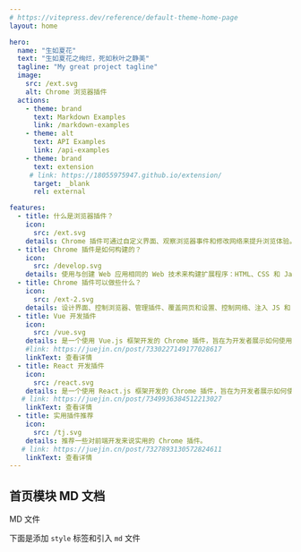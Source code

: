```yaml
---
# https://vitepress.dev/reference/default-theme-home-page
layout: home

hero:
  name: "生如夏花"
  text: "生如夏花之绚烂，死如秋叶之静美"
  tagline: "My great project tagline"
  image:
    src: /ext.svg
    alt: Chrome 浏览器插件
  actions:
    - theme: brand
      text: Markdown Examples
      link: /markdown-examples
    - theme: alt
      text: API Examples
      link: /api-examples
    - theme: brand
      text: extension
     # link: https://18055975947.github.io/extension/
      target: _blank
      rel: external

features:
  - title: 什么是浏览器插件？
    icon:
      src: /ext.svg
    details: Chrome 插件可通过自定义界面、观察浏览器事件和修改网络来提升浏览体验。
  - title: Chrome 插件是如何构建的？
    icon:
      src: /develop.svg
    details: 使用与创建 Web 应用相同的 Web 技术来构建扩展程序：HTML、CSS 和 JavaScript。
  - title: Chrome 插件可以做些什么？
    icon:
      src: /ext-2.svg
    details: 设计界面、控制浏览器、管理插件、覆盖网页和设置、控制网络、注入 JS 和 CSS、录音和屏幕截图
  - title: Vue 开发插件
    icon:
      src: /vue.svg
    details: 是一个使用 Vue.js 框架开发的 Chrome 插件，旨在为开发者展示如何使用 Vue.js 构建强大的浏览器扩展。
    #link: https://juejin.cn/post/7330227149177028617
    linkText: 查看详情
  - title: React 开发插件
    icon:
      src: /react.svg
    details: 是一个使用 React.js 框架开发的 Chrome 插件，旨在为开发者展示如何使用 React.js 构建强大的浏览器扩展。
   # link: https://juejin.cn/post/7349936384512213027
    linkText: 查看详情
  - title: 实用插件推荐
    icon:
      src: /tj.svg
    details: 推荐一些对前端开发来说实用的 Chrome 插件。
   # link: https://juejin.cn/post/7327893130572824611
    linkText: 查看详情
---
```


## 首页模块 MD 文档

MD 文件

下面是添加 `style` 标签和引入 `md` 文件

<style module>
article>img{
  height: 48px;
}
</style>

<!--@include: ./components/test.md-->

